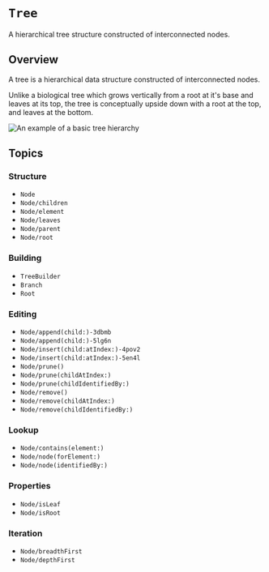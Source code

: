 # ``Tree``

A hierarchical tree structure constructed of interconnected nodes.

## Overview

A tree is a hierarchical data structure constructed of interconnected nodes.

Unlike a biological tree which grows vertically from a root at it's base and
leaves at its top, the tree is conceptually upside down with a root at the top,
and leaves at the bottom.

![An example of a basic tree hierarchy](tree.png)

## Topics

### Structure
- ``Node``
- ``Node/children``
- ``Node/element``
- ``Node/leaves``
- ``Node/parent``
- ``Node/root``

### Building
- ``TreeBuilder``
- ``Branch``
- ``Root``

### Editing
- ``Node/append(child:)-3dbmb``
- ``Node/append(child:)-5lg6n``
- ``Node/insert(child:atIndex:)-4pov2``
- ``Node/insert(child:atIndex:)-5en4l``
- ``Node/prune()``
- ``Node/prune(childAtIndex:)``
- ``Node/prune(childIdentifiedBy:)``
- ``Node/remove()``
- ``Node/remove(childAtIndex:)``
- ``Node/remove(childIdentifiedBy:)``

### Lookup
- ``Node/contains(element:)``
- ``Node/node(forElement:)``
- ``Node/node(identifiedBy:)``

### Properties
- ``Node/isLeaf``
- ``Node/isRoot``

### Iteration
- ``Node/breadthFirst``
- ``Node/depthFirst``
